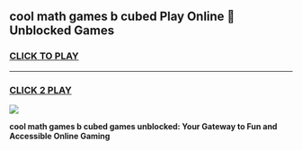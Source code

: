 
## cool math games b cubed Play Online 👋 Unblocked Games
<h3>
<a href="https://news.freeplayer.one?title=cool_math_games_b_cubed&ref=17CMG">CLICK TO PLAY</a></h3>
<hr>

<h3>
<a href="https://news.freeplayer.one?title=cool_math_games_b_cubed&ref=17CMG">CLICK 2 PLAY</a>
  
</h3>

<a href="https://news.freeplayer.one?title=cool_math_games_b_cubed&ref=17CMG/"><img src="https://clearcache.store/games.png"></a>


**cool math games b cubed games unblocked: Your Gateway to Fun and Accessible Online Gaming**
